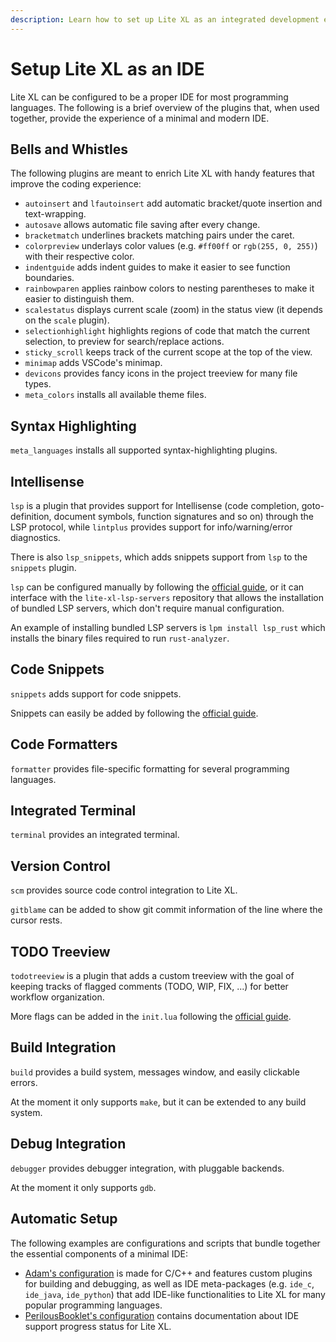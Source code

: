 ```yaml
---
description: Learn how to set up Lite XL as an integrated development environment.
---
```


# Setup Lite XL as an IDE

Lite XL can be configured to be a proper IDE for most programming languages.
The following is a brief overview of the plugins that, when used together,
provide the experience of a minimal and modern IDE.

## Bells and Whistles

The following plugins are meant to enrich Lite XL with handy features that improve the coding experience:

- `autoinsert` and `lfautoinsert` add automatic bracket/quote insertion and text-wrapping.
- `autosave` allows automatic file saving after every change.
- `bracketmatch` underlines brackets matching pairs under the caret.
- `colorpreview` underlays color values (e.g. `#ff00ff` or `rgb(255, 0, 255)`) with their respective color.
- `indentguide` adds indent guides to make it easier to see function boundaries.
- `rainbowparen` applies rainbow colors to nesting parentheses to make it easier to distinguish them.
- `scalestatus` displays current scale (zoom) in the status view (it depends on the `scale` plugin).
- `selectionhighlight` highlights regions of code that match the current selection, 
  to preview for search/replace actions.
- `sticky_scroll` keeps track of the current scope at the top of the view.
- `minimap` adds VSCode's minimap.
- `devicons` provides fancy icons in the project treeview for many file types.
- `meta_colors` installs all available theme files.

## Syntax Highlighting

`meta_languages` installs all supported syntax-highlighting plugins.

## Intellisense

`lsp` is a plugin that provides support for Intellisense (code completion, goto-definition, 
document symbols, function signatures and so on) through the LSP protocol,
while `lintplus` provides support for info/warning/error diagnostics.

There is also `lsp_snippets`, which adds snippets support from `lsp` to the `snippets` plugin.

`lsp` can be configured manually by following the [official guide][3], or it can interface with 
the `lite-xl-lsp-servers` repository that allows the installation of bundled LSP servers, which don't 
require manual configuration.

An example of installing bundled LSP servers is `lpm install lsp_rust` which installs the binary 
files required to run `rust-analyzer`.

## Code Snippets

`snippets` adds support for code snippets.

Snippets can easily be added by following the [official guide][5].

## Code Formatters

`formatter` provides file-specific formatting for several programming languages.

## Integrated Terminal

`terminal` provides an integrated terminal.

## Version Control

`scm` provides source code control integration to Lite XL.

`gitblame` can be added to show git commit information of the line where the cursor rests.

## TODO Treeview

`todotreeview` is a plugin that adds a custom treeview with the goal of keeping tracks of 
flagged comments (TODO, WIP, FIX, ...) for better workflow organization.

More flags can be added in the `init.lua` following the [official guide][4].

## Build Integration

`build` provides a build system, messages window, and easily clickable errors.

At the moment it only supports `make`, but it can be extended to any build system.

## Debug Integration

`debugger` provides debugger integration, with pluggable backends.

At the moment it only supports `gdb`.

## Automatic Setup

The following examples are configurations and scripts that bundle together the essential components 
of a minimal IDE:

- [Adam's configuration][1] is made for C/C++ and features custom plugins for building and debugging,
as well as IDE meta-packages (e.g. `ide_c`, `ide_java`, `ide_python`) that add IDE-like
functionalities to Lite XL for many popular programming languages.
- [PerilousBooklet's configuration][2] contains documentation about IDE support progress
status for Lite XL.


[1]: https://github.com/adamharrison/lite-xl-ide
[2]: https://github.com/PerilousBooklet/lite-xl-ide
[3]: https://github.com/lite-xl/lite-xl-lsp?tab=readme-ov-file#setting-a-lsp-server
[4]: https://github.com/drmargarido/TodoTreeView?tab=readme-ov-file#instructions
[5]: https://github.com/vqns/lite-xl-snippets?tab=readme-ov-file#usage
